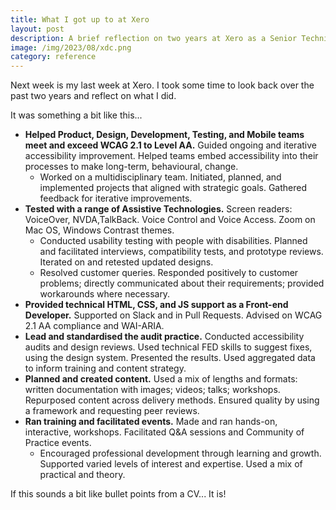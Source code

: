 ```yaml
---
title: What I got up to at Xero
layout: post
description: A brief reflection on two years at Xero as a Senior Technical Digital Accessibility Analyst.
image: /img/2023/08/xdc.png
category: reference
---
```


Next week is my last week at Xero. I took some time to look back over the past two years and reflect on what I did.

It was something a bit like this...

- **Helped Product, Design, Development, Testing, and Mobile teams meet and exceed WCAG 2.1 to Level AA.** Guided ongoing and iterative accessibility improvement. Helped teams embed accessibility into their processes to make long-term, behavioural, change.
    - Worked on a multidisciplinary team. Initiated, planned, and implemented projects that aligned with strategic goals. Gathered feedback for iterative improvements.
- **Tested with a range of Assistive Technologies.** Screen readers: VoiceOver, NVDA,TalkBack. Voice Control and Voice Access. Zoom on Mac OS, Windows Contrast themes.
    - Conducted usability testing with people with disabilities. Planned and facilitated interviews, compatibility tests, and prototype reviews. Iterated on and retested updated designs.
    - Resolved customer queries. Responded positively to customer problems; directly communicated about their requirements; provided workarounds where necessary.
- **Provided technical HTML, CSS, and JS support as a Front-end Developer.** Supported on Slack and in Pull Requests. Advised on WCAG 2.1 AA compliance and WAI-ARIA.
- **Lead and standardised the audit practice.** Conducted accessibility audits and design reviews. Used technical FED skills to suggest fixes, using the design system. Presented the results. Used aggregated data to inform training and content strategy.
- **Planned and created content.** Used a mix of lengths and formats: written documentation with images; videos; talks; workshops. Repurposed content across delivery methods. Ensured quality by using a framework and requesting peer reviews.
- **Ran training and facilitated events.** Made and ran hands-on, interactive, workshops. Facilitated Q&A sessions and Community of Practice events.
    - Encouraged professional development through learning and growth. Supported varied levels of interest and expertise. Used a mix of practical and theory.

If this sounds a bit like bullet points from a CV... It is!